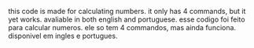 this code is made for calculating numbers. it only has 4 commands, but it yet works. avaliable in both english and portuguese.
esse codigo foi feito para calcular numeros. ele so tem 4 commandos, mas ainda funciona. disponivel em ingles e portugues.
